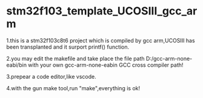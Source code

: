 # stm32f103_template_UCOSIII_gcc_arm
1.this is a stm32f103c8t6 project which is compiled by gcc arm,UCOSIII has been transplanted and it surport printf() function.

2.you may edit the makefile and take place the file path D:/gcc-arm-none-eabi/bin with your own gcc-arm-none-eabin GCC cross compiler path!

3.prepear a code editor,like vscode.

4.with the gun make tool,run "make",everything is ok!
